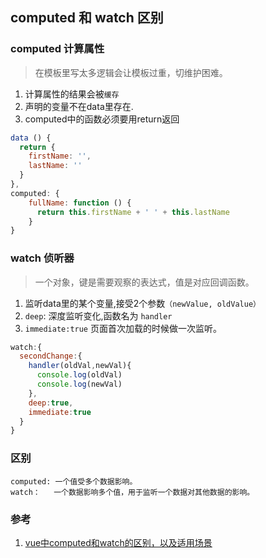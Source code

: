 ## computed 和 watch 区别

### computed 计算属性

> 在模板里写太多逻辑会让模板过重，切维护困难。

1. 计算属性的结果会被`缓存`
2. 声明的变量不在data里存在.
3. computed中的函数必须要用return返回

``` js
data () {
  return {
    firstName: '',
    lastName: ''
  }
},
computed: {
    fullName: function () {
      return this.firstName + ' ' + this.lastName
    }
}
```

### watch 侦听器

> 一个对象，键是需要观察的表达式，值是对应回调函数。
1. 监听data里的某个变量,接受2个参数`（newValue, oldValue）`
2. `deep`: 深度监听变化,函数名为 `handler`
3. `immediate:true` 页面首次加载的时候做一次监听。
```js
watch:{
  secondChange:{
    handler(oldVal,newVal){
      console.log(oldVal)
      console.log(newVal)
    },
    deep:true,
    immediate:true
  }
}
```

### 区别
```
computed: 一个值受多个数据影响。
watch：   一个数据影响多个值，用于监听一个数据对其他数据的影响。
```

### 参考
1. [vue中computed和watch的区别，以及适用场景](https://www.debugger.wiki/article/html/1563989045170569)